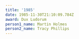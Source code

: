 ```yaml
---
title: '1985'
date: 1985-11-30T21:10:09.784Z
award: Dux Ludorum
person1_name: Martin Holmes
person2_name: Tracy Phillips
---
```


